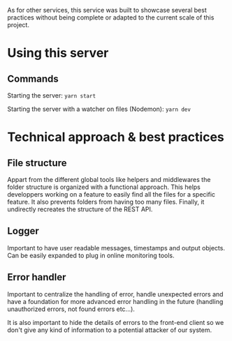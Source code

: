 As for other services, this service was built to showcase several best practices without being complete or adapted to the current scale of this project.

# Using this server

## Commands

Starting the server:
```yarn start```

Starting the server with a watcher on files (Nodemon):
```yarn dev```

# Technical approach & best practices

## File structure

Appart from the different global tools like helpers and middlewares the folder structure is organized with a functional approach. This helps developpers working on a feature to easily find all the files for a specific feature. It also prevents folders from having too many files. Finally, it undirectly recreates the structure of the REST API.

## Logger

Important to have user readable messages, timestamps and output objects. Can be easily expanded to plug in online monitoring tools.

## Error handler

Important to centralize the handling of error, handle unexpected errors and have a foundation for more advanced error handling in the future (handling unauthorized errors, not found errors etc...). 

It is also important to hide the details of errors to the front-end client so we don't give any kind of information to a potential attacker of our system.